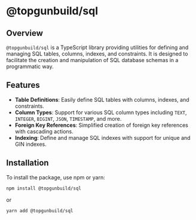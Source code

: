 # @topgunbuild/sql

## Overview

`@topgunbuild/sql` is a TypeScript library providing utilities for defining and managing SQL tables, columns, indexes, and constraints. It is designed to facilitate the creation and manipulation of SQL database schemas in a programmatic way.

## Features

- **Table Definitions**: Easily define SQL tables with columns, indexes, and constraints.
- **Column Types**: Support for various SQL column types including `TEXT`, `INTEGER`, `BIGINT`, `JSON`, `TIMESTAMP`, and more.
- **Foreign Key References**: Simplified creation of foreign key references with cascading actions.
- **Indexing**: Define and manage SQL indexes with support for unique and GIN indexes.

## Installation

To install the package, use npm or yarn:

```bash
npm install @topgunbuild/sql
```

or

```bash
yarn add @topgunbuild/sql
```
